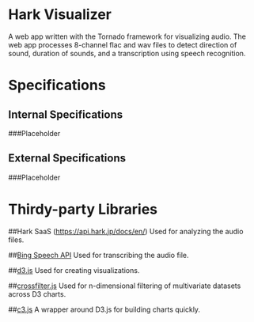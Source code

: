 # Hark Visualizer
A web app written with the Tornado framework for visualizing audio. The web app processes 8-channel flac and wav files to detect direction of sound, duration of sounds, and a transcription using speech recognition.

# Specifications
## Internal Specifications
###Placeholder
## External Specifications
###Placeholder

# Thirdy-party Libraries
##Hark SaaS (https://api.hark.jp/docs/en/)
Used for analyzing the audio files.

##[Bing Speech API](https://www.microsoft.com/cognitive-services/en-us/speech-api)
Used for transcribing the audio file.

##[d3.js](https://d3js.org/)
Used for creating visualizations.

##[crossfilter.js](http://square.github.io/crossfilter/)
Used for n-dimensional filtering of multivariate datasets across D3 charts.

##[c3.js](http://c3js.org/)
A wrapper around D3.js for building charts quickly.
